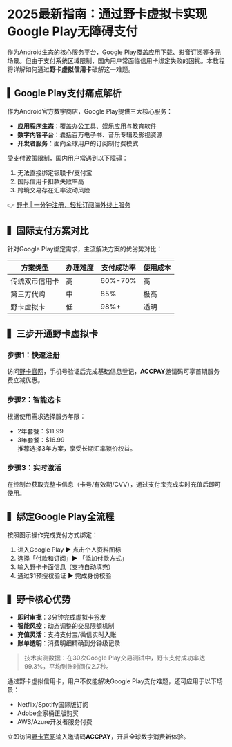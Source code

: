 # 2025最新指南：通过野卡虚拟卡实现Google Play无障碍支付

作为Android生态的核心服务平台，Google Play覆盖应用下载、影音订阅等多元场景。但由于支付系统区域限制，国内用户常面临信用卡绑定失败的困扰。本教程将详解如何通过**野卡虚拟信用卡**破解这一难题。

## ▍Google Play支付痛点解析
作为Android官方数字商店，Google Play提供三大核心服务：
- **应用程序生态**：覆盖办公工具、娱乐应用与教育软件
- **数字内容平台**：囊括百万电子书、音乐专辑及影视资源
- **开发者服务**：面向全球用户的订阅制付费模式

受支付政策限制，国内用户常遇到以下障碍：
1. 无法直接绑定银联卡/支付宝
2. 国际信用卡扣款失败率高
3. 跨境交易存在汇率波动风险

👉 [野卡 | 一分钟注册，轻松订阅海外线上服务](https://bbtdd.com/yeka)

## ▍国际支付方案对比
针对Google Play绑定需求，主流解决方案的优劣势对比：

| 方案类型       | 办理难度 | 支付成功率 | 使用成本 |
|----------------|----------|------------|----------|
| 传统双币信用卡 | 高       | 60%-70%    | 高       |
| 第三方代购     | 中       | 85%        | 极高     |
| 野卡虚拟卡 | 低       | 98%+       | 透明     |

## ▍三步开通野卡虚拟卡
### 步骤1：快速注册
访问[野卡官网](https://bbtdd.com/yeka)，手机号验证后完成基础信息登记，**ACCPAY**邀请码可享首期服务费立减优惠。

### 步骤2：智能选卡
根据使用需求选择服务年限：
- 2年套餐：$11.99
- 3年套餐：$16.99  
推荐选择3年方案，享受长期汇率锁价权益。

### 步骤3：实时激活
在控制台获取完整卡信息（卡号/有效期/CVV），通过支付宝完成实时充值后即可使用。

## ▍绑定Google Play全流程
按照图示操作完成支付方式绑定：
1. 进入Google Play ▶ 点击个人资料图标
2. 选择「付款和订阅」▶ 「添加付款方式」
3. 输入野卡卡面信息（支持自动填充）
4. 通过$1预授权验证 ▶ 完成身份校验



## ▍野卡核心优势
- **即时审批**：3分钟完成虚拟卡签发
- **智能风控**：动态调整的交易限额机制
- **充值灵活**：支持支付宝/微信实时入账
- **账单透明**：消费明细精确到分钟级记录

> 技术实测数据：在30次Google Play交易测试中，野卡支付成功率达99.3%，平均到账时间仅2.7秒。

通过野卡虚拟信用卡，用户不仅能解决Google Play支付难题，还可应用于以下场景：
- Netflix/Spotify国际版订阅
- Adobe全家桶正版购买
- AWS/Azure开发者服务付费

立即访问[野卡官网](https://bbtdd.com/yeka)输入邀请码**ACCPAY**，开启全球数字消费新体验。